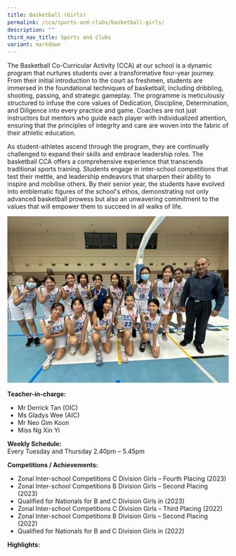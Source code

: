 ```yaml
---
title: Basketball (Girls)
permalink: /cca/sports-and-clubs/basketball-girls/
description: ""
third_nav_title: Sports and Clubs
variant: markdown
---
```

The Basketball Co-Curricular Activity (CCA) at our school is a dynamic program that nurtures students over a transformative four-year journey. From their initial introduction to the court as freshmen, students are immersed in the foundational techniques of basketball, including dribbling, shooting, passing, and strategic gameplay. The programme is meticulously structured to infuse the core values of Dedication, Discipline, Determination, and Diligence into every practice and game. Coaches are not just instructors but mentors who guide each player with individualized attention, ensuring that the principles of integrity and care are woven into the fabric of their athletic education.

As student-athletes ascend through the program, they are continually challenged to expand their skills and embrace leadership roles. The basketball CCA offers a comprehensive experience that transcends traditional sports training. Students engage in inter-school competitions that test their mettle, and leadership endeavors that sharpen their ability to inspire and mobilise others. By their senior year, the students have evolved into emblematic figures of the school's ethos, demonstrating not only advanced basketball prowess but also an unwavering commitment to the values that will empower them to succeed in all walks of life.

![](/images/CCA/Sports%20and%20Clubs/Basketball/2024_Basketball_pic_1.png)

**Teacher-in-charge:** <br>
* Mr Derrick Tan (OIC) <br>
* Ms Gladys Wee (AIC) <br>
* Mr Neo Gim Koon <br>
* Miss Ng Xin Yi

**Weekly Schedule:** <br>
Every Tuesday and Thursday 2.40pm – 5.45pm

**Competitions / Achievements:**

-	Zonal Inter-school Competitions C Division Girls – Fourth Placing (2023)
-	Zonal Inter-school Competitions B Division Girls – Second Placing (2023)
-	Qualified for Nationals for B and C Division Girls in (2023)
-	Zonal Inter-school Competitions C Division Girls – Third Placing (2022)
-	Zonal Inter-school Competitions B Division Girls – Second Placing (2022)
-	Qualified for Nationals for B and C Division Girls in (2022)

**Highlights:**